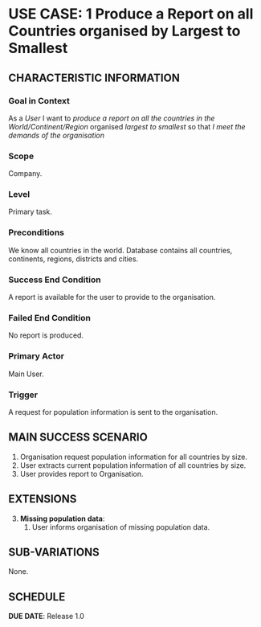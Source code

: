 # USE CASE: 1 Produce a Report on all Countries organised by Largest to Smallest

## CHARACTERISTIC INFORMATION

### Goal in Context

As a *User* I want to *produce a report on all the countries in the World/Continent/Region* organised *largest to smallest* so that *I meet the demands of the organisation*

### Scope

Company.

### Level

Primary task.

### Preconditions

We know all countries in the world. Database contains all countries, continents, regions, districts and cities.

### Success End Condition

A report is available for the user to provide to the organisation.

### Failed End Condition

No report is produced.

### Primary Actor

Main User.

### Trigger

A request for population information is sent to the organisation.

## MAIN SUCCESS SCENARIO

1. Organisation request population information for all countries by size.
2. User extracts current population information of all countries by size.
3. User provides report to Organisation.

## EXTENSIONS

3. **Missing population data**:
    1. User informs organisation of missing population data.

## SUB-VARIATIONS

None.

## SCHEDULE

**DUE DATE**: Release 1.0
